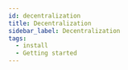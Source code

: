 ```yaml
---
id: decentralization
title: Decentralization
sidebar_label: Decentralization
tags:
  - install
  - Getting started
---
```

